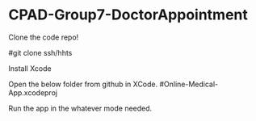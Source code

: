 # CPAD-Group7-DoctorAppointment

Clone the code repo!

#git clone ssh/hhts

Install Xcode

Open the below folder from github in XCode.
#Online-Medical-App.xcodeproj

Run the app in the whatever mode needed.
